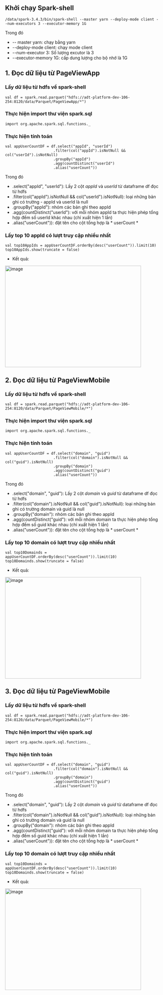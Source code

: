 ## Khởi chạy Spark-shell
```
/data/spark-3.4.3/bin/spark-shell --master yarn --deploy-mode client --num-executors 3 --executor-memory 1G
```
Trong đó
- -- master yarn: chạy bằng yarn
- --deploy-mode client: chạy mode client
- --num-executor 3: Số lượng excutor là 3
- --executor-memory 1G: cấp dung lượng cho bộ nhớ là 1G 

## 1. Đọc dữ liệu từ PageViewApp 
### Lấy dữ liệu từ hdfs về spark-shell 
```
val df = spark.read.parquet("hdfs://adt-platform-dev-106-254:8120/data/Parquet/PageViewApp/*")
```
### Thực hiện import thư viện spark.sql
```
import org.apache.spark.sql.functions._
```

### Thực hiện tính toán 
```
val appUserCountDF = df.select("appId", "userId")
                      .filter(col("appId").isNotNull && col("userId").isNotNull)
                      .groupBy("appId")
                      .agg(countDistinct("userId")
                      .alias("userCount"))
```
Trong đó
- .select("appId", "userId"): Lấy 2 cột *appId* và *userId* từ dataframe df đọc từ hdfs 
- .filter(col("appId").isNotNull && col("userId").isNotNull): loại những bản ghi có trường - appId và userId là null
- .groupBy("appId"): nhóm các bản ghi theo appId
- .agg(countDistinct("userId"): với mỗi nhóm appId ta thực hiện phép tổng hợp đếm số userId khác nhau (chỉ xuất hiện 1 lần) 
- .alias("userCount")): đặt tên cho cột tổng hợp là * userCount * 

### Lấy top 10 appId có lượt truy cập nhiều nhất 
```
val top10AppIds = appUserCountDF.orderBy(desc("userCount")).limit(10)
top10AppIds.show(truncate = false)
```
- Kết quả:
<img width="444" height="332" alt="image" src="https://github.com/user-attachments/assets/79f79cce-51fe-4ab7-9225-89801cccf640" />

## 2. Đọc dữ liệu từ PageViewMobile 
### Lấy dữ liệu từ hdfs về spark-shell 
```
val df = spark.read.parquet("hdfs://adt-platform-dev-106-254:8120/data/Parquet/PageViewMobile/*")
```
### Thực hiện import thư viện spark.sql
```
import org.apache.spark.sql.functions._
```

### Thực hiện tính toán 
```
val appUserCountDF = df.select("domain", "guid")
                      .filter(col("domain").isNotNull && col("guid").isNotNull)
                      .groupBy("domain")
                      .agg(countDistinct("guid")
                      .alias("userCount"))
```
Trong đó
- .select("domain", "guid"): Lấy 2 cột *domain* và *guid* từ dataframe df đọc từ hdfs 
- .filter(col("domain").isNotNull && col("guid").isNotNull): loại những bản ghi có trường domain và guid là null
- .groupBy("domain"): nhóm các bản ghi theo appId
- .agg(countDistinct("guid"): với mỗi nhóm domain ta thực hiện phép tổng hợp đếm số guid khác nhau (chỉ xuất hiện 1 lần) 
- .alias("userCount")): đặt tên cho cột tổng hợp là * userCount * 

### Lấy top 10 domain có lượt truy cập nhiều nhất 
```
val top10Domainds = appUserCountDF.orderBy(desc("userCount")).limit(10)
top10Domainds.show(truncate = false)
```
- Kết quả:
<img width="444" height="332" alt="image" src="https://github.com/user-attachments/assets/79f79cce-51fe-4ab7-9225-89801cccf640" />

## 3. Đọc dữ liệu từ PageViewMobile 
### Lấy dữ liệu từ hdfs về spark-shell 
```
val df = spark.read.parquet("hdfs://adt-platform-dev-106-254:8120/data/Parquet/PageViewMobile/*")
```
### Thực hiện import thư viện spark.sql
```
import org.apache.spark.sql.functions._
```

### Thực hiện tính toán 
```
val appUserCountDF = df.select("domain", "guid")
                      .filter(col("domain").isNotNull && col("guid").isNotNull)
                      .groupBy("domain")
                      .agg(countDistinct("guid")
                      .alias("userCount"))
```
Trong đó
- .select("domain", "guid"): Lấy 2 cột *domain* và *guid* từ dataframe df đọc từ hdfs 
- .filter(col("domain").isNotNull && col("guid").isNotNull): loại những bản ghi có trường domain và guid là null
- .groupBy("domain"): nhóm các bản ghi theo appId
- .agg(countDistinct("guid"): với mỗi nhóm domain ta thực hiện phép tổng hợp đếm số guid khác nhau (chỉ xuất hiện 1 lần) 
- .alias("userCount")): đặt tên cho cột tổng hợp là * userCount * 

### Lấy top 10 domain có lượt truy cập nhiều nhất 
```
val top10Domainds = appUserCountDF.orderBy(desc("userCount")).limit(10)
top10Domainds.show(truncate = false)
```
- Kết quả:
<img width="444" height="332" alt="image" src="https://github.com/user-attachments/assets/79f79cce-51fe-4ab7-9225-89801cccf640" />

